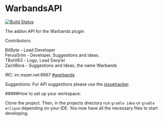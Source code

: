 WarbandsAPI
===========
[![Build Status](https://snap-ci.com/Byte-Lab/Warbands/branch/master/build_image)](https://snap-ci.com/Byte-Lab/Warbands/branch/master)

The addon API for the Warbands plugin

Contributors:

BitByte	- Lead Developer  
FerusGrim - Developer, Suggestions and ideas.  
TBotV63	-	Logo, Lead Derp’er  
ZachBora - Suggestions and Ideas, the name Warbands  

IRC: irc.esper.net:6667 [#warbands](http://webchat.esper.net/?nick=User...&channels=warbands&fg_color=000000&fg_sec_color=0078FF&bg_color=B4B4B4&prompt=1)

Suggestions: For API suggestions please use the [issuetracker](https://github.com/Byte-Lab/WarbandsAPI/issues).

#####How to set up your workspace:

Clone the project. Then, in the projects directory run `gradle idea` or `gradle eclipse` depending on your IDE. You now have all the necessary files to start developing.